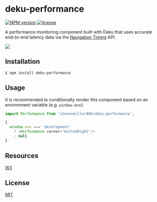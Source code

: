 
# deku-performance
[![NPM version][npm-image]][npm-url]
[![license][license-image]][license-url]

A performance monitoring component built with Deku that uses accurate end-to-end latency data via the [Navigation Timing](https://developer.mozilla.org/en-US/docs/Web/API/Navigation_timing_API) API.

![](https://cldup.com/vuY4YllSLn.png)

## Installation

    $ npm install deku-performance

## Usage

It is recommended to conditionally render this component based on an environment variable (e.g. `window.env`):

```js
import Performance from 'stevenmiller888/deku-performance';

{
  window.env === 'development'
    ? <Performance corner="bottomRight"/>
    : null
}
```

## Resources

[W3](http://www.w3.org/TR/navigation-timing/#processing-model#processing-model)

## License

[MIT](https://tldrlegal.com/license/mit-license)

[npm-image]: https://img.shields.io/npm/v/perf.svg?style=flat-square
[npm-url]: https://npmjs.org/package/perf
[license-image]: https://img.shields.io/npm/l/express.svg
[license-url]: https://tldrlegal.com/license/mit-license
